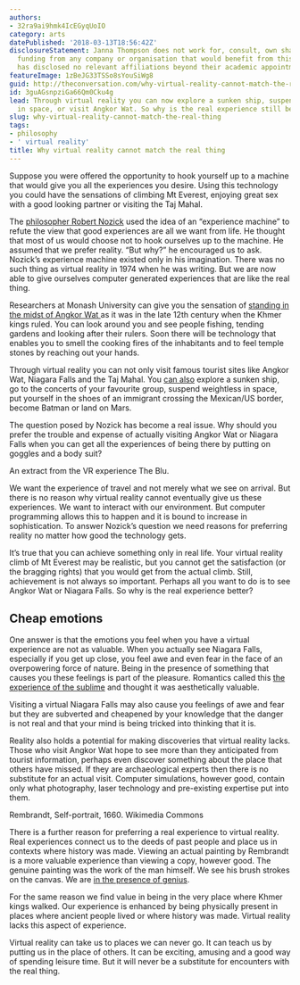 ```yaml
---
authors:
- 32ra9ai9hmk4IcEGyqUoIO
category: arts
datePublished: '2018-03-13T18:56:42Z'
disclosureStatement: Janna Thompson does not work for, consult, own shares in or receive
  funding from any company or organisation that would benefit from this article, and
  has disclosed no relevant affiliations beyond their academic appointment.
featureImage: 1zBeJG33TSSo8sYouSiWg8
guid: http://theconversation.com/why-virtual-reality-cannot-match-the-real-thing-92035
id: 3guAGsnpziGa66Qm0Cku4g
lead: Through virtual reality you can now explore a sunken ship, suspend weightless
  in space, or visit Angkor Wat. So why is the real experience still better?
slug: why-virtual-reality-cannot-match-the-real-thing
tags:
- philosophy
- ' virtual reality'
title: Why virtual reality cannot match the real thing
---
```

Suppose you were offered the opportunity to hook yourself up to a machine that would give you all the experiences you desire. Using this technology you could have the sensations of climbing Mt Everest, enjoying great sex with a good looking partner or visiting the Taj Mahal.

The [philosopher Robert Nozick](https://books.google.com.au/books?hl=en&lr=&id=P-1CpL6XDTYC&oi=fnd&pg=PA264&dq=robert+nozick+experience+machine&ots=2akSAnhIy2&sig=rJJsj4syLh4v9DeFcDwkwFJxiR0#v=onepage&q=robert%20nozick%20experience%20machine&f=false) used the idea of an “experience machine” to refute the view that good experiences are all we want from life. He thought that most of us would choose not to hook ourselves up to the machine. He assumed that we prefer reality. “But why?” he encouraged us to ask. Nozick’s experience machine existed only in his imagination. There was no such thing as virtual reality in 1974 when he was writing. But we are now able to give ourselves computer generated experiences that are like the real thing.

Researchers at Monash University can give you the sensation of [standing in the midst of Angkor Wat ](http://www.abc.net.au/news/2017-04-22/virtual-angkor-wat-and-other-3d-ancient-civilisations/8447504) as it was in the late 12th century when the Khmer kings ruled. You can look around you and see people fishing, tending gardens and looking after their rulers. Soon there will be technology that enables you to smell the cooking fires of the inhabitants and to feel temple stones by reaching out your hands.

Through virtual reality you can not only visit famous tourist sites like Angkor Wat, Niagara Falls and the Taj Mahal. You [can also](https://www.thewrap.com/15-best-virtual-reality-experiences-so-far/) explore a sunken ship, go to the concerts of your favourite group, suspend weightless in space, put yourself in the shoes of an immigrant crossing the Mexican/US border, become Batman or land on Mars. 

The question posed by Nozick has become a real issue. Why should you prefer the trouble and expense of actually visiting Angkor Wat or Niagara Falls when you can get all the experiences of being there by putting on goggles and a body suit?

An extract from the VR experience The Blu.

We want the experience of travel and not merely what we see on arrival. But there is no reason why virtual reality cannot eventually give us these experiences. We want to interact with our environment. But computer programming allows this to happen and it is bound to increase in sophistication. To answer Nozick’s question we need reasons for preferring reality no matter how good the technology gets.

It’s true that you can achieve something only in real life. Your virtual reality climb of Mt Everest may be realistic, but you cannot get the satisfaction (or the bragging rights) that you would get from the actual climb. Still, achievement is not always so important. Perhaps all you want to do is to see Angkor Wat or Niagara Falls. So why is the real experience better?

## Cheap emotions

One answer is that the emotions you feel when you have a virtual experience are not as valuable. When you actually see Niagara Falls, especially if you get up close, you feel awe and even fear in the face of an overpowering force of nature. Being in the presence of something that causes you these feelings is part of the pleasure. Romantics called this [the experience of the sublime](http://www.tate.org.uk/art/research-publications/the-sublime/the-romantic-sublime-r1109221) and thought it was aesthetically valuable. 

Visiting a virtual Niagara Falls may also cause you feelings of awe and fear but they are subverted and cheapened by your knowledge that the danger is not real and that your mind is being tricked into thinking that it is.

Reality also holds a potential for making discoveries that virtual reality lacks. Those who visit Angkor Wat hope to see more than they anticipated from tourist information, perhaps even discover something about the place that others have missed. If they are archaeological experts then there is no substitute for an actual visit. Computer simulations, however good, contain only what photography, laser technology and pre-existing expertise put into them.

[](https://images.theconversation.com/files/207044/original/file-20180220-116355-1qou5gg.jpg?ixlib=rb-1.1.0&q=45&auto=format&w=1000&fit=clip) Rembrandt, Self-portrait, 1660. Wikimedia Commons

There is a further reason for preferring a real experience to virtual reality. Real experiences connect us to the deeds of past people and place us in contexts where history was made. Viewing an actual painting by Rembrandt is a more valuable experience than viewing a copy, however good. The genuine painting was the work of the man himself. We see his brush strokes on the canvas. We are [in the presence of genius](https://psmag.com/social-justice/original-artworks-move-us-reproductions-90869). 

For the same reason we find value in being in the very place where Khmer kings walked. Our experience is enhanced by being physically present in places where ancient people lived or where history was made. Virtual reality lacks this aspect of experience.

Virtual reality can take us to places we can never go. It can teach us by putting us in the place of others. It can be exciting, amusing and a good way of spending leisure time. But it will never be a substitute for encounters with the real thing.